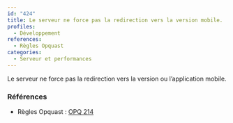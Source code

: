 ```yaml
---
id: "424"
title: Le serveur ne force pas la redirection vers la version mobile.
profiles:
  - Développement
references:
  - Règles Opquast
categories:
  - Serveur et performances
---
```


Le serveur ne force pas la redirection vers la version ou l’application mobile.

### Références

*   Règles Opquast : [OPQ 214](https://checklists.opquast.com/fr/assurance-qualite-web/le-serveur-ne-force-pas-la-redirection-vers-la-version-ou-lapplication-mobile)
